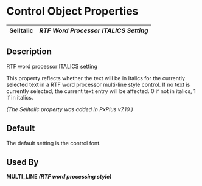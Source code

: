 # Control Object Properties

**SelItalic** |  **_RTF Word Processor ITALICS Setting_**  
---|---  
  
## Description

RTF word processor ITALICS setting

This property reflects whether the text will be in Italics for the currently selected text in a RTF word processor multi-line style control. If no text is currently selected, the current text entry will be affected. 0 if not in italics, 1 if in italics.

_(The SelItalic property was added in PxPlus v7.10.)_

## Default

The default setting is the control font.

## Used By

**MULTI_LINE _(RTF word processing style)_**
